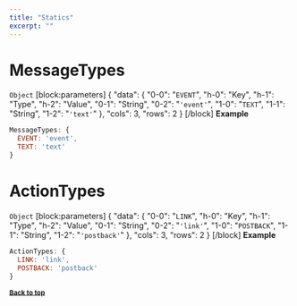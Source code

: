 ```yaml
---
title: "Statics"
excerpt: ""
---
```

# MessageTypes

`Object`
[block:parameters]
{
  "data": {
    "0-0": "`EVENT`",
    "h-0": "Key",
    "h-1": "Type",
    "h-2": "Value",
    "0-1": "String",
    "0-2": "`'event'`",
    "1-0": "`TEXT`",
    "1-1": "String",
    "1-2": "`'text'`"
  },
  "cols": 3,
  "rows": 2
}
[/block]
**Example**

```js
MessageTypes: {
  EVENT: 'event',
  TEXT: 'text'
}
```

# ActionTypes

`Object`
[block:parameters]
{
  "data": {
    "0-0": "`LINK`",
    "h-0": "Key",
    "h-1": "Type",
    "h-2": "Value",
    "0-1": "String",
    "0-2": "`'link'`",
    "1-0": "`POSTBACK`",
    "1-1": "String",
    "1-2": "`'postback'`"
  },
  "cols": 3,
  "rows": 2
}
[/block]
**Example**

```js
ActionTypes: {
  LINK: 'link',
  POSTBACK: 'postback'
}
```

**<sub>[Back to top](#section-available-methods)</sub>**